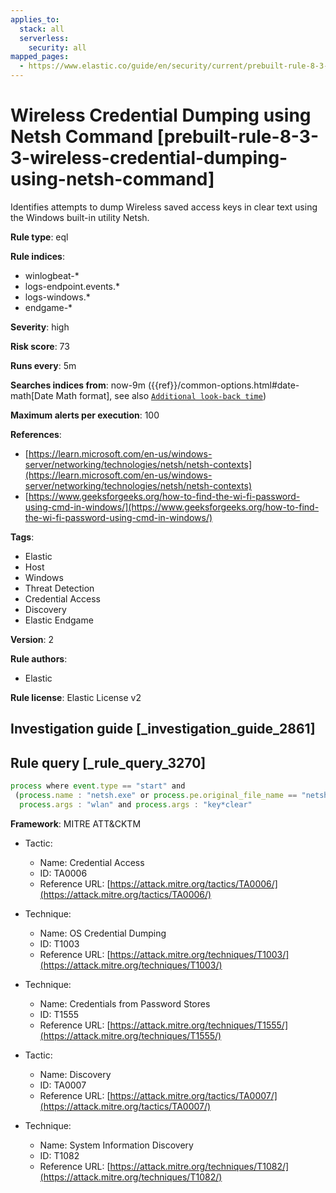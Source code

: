 ```yaml
---
applies_to:
  stack: all
  serverless:
    security: all
mapped_pages:
  - https://www.elastic.co/guide/en/security/current/prebuilt-rule-8-3-3-wireless-credential-dumping-using-netsh-command.html
---
```


# Wireless Credential Dumping using Netsh Command [prebuilt-rule-8-3-3-wireless-credential-dumping-using-netsh-command]

Identifies attempts to dump Wireless saved access keys in clear text using the Windows built-in utility Netsh.

**Rule type**: eql

**Rule indices**:

* winlogbeat-*
* logs-endpoint.events.*
* logs-windows.*
* endgame-*

**Severity**: high

**Risk score**: 73

**Runs every**: 5m

**Searches indices from**: now-9m ({{ref}}/common-options.html#date-math[Date Math format], see also [`Additional look-back time`](docs-content://solutions/security/detect-and-alert/create-detection-rule.md#rule-schedule))

**Maximum alerts per execution**: 100

**References**:

* [https://learn.microsoft.com/en-us/windows-server/networking/technologies/netsh/netsh-contexts](https://learn.microsoft.com/en-us/windows-server/networking/technologies/netsh/netsh-contexts)
* [https://www.geeksforgeeks.org/how-to-find-the-wi-fi-password-using-cmd-in-windows/](https://www.geeksforgeeks.org/how-to-find-the-wi-fi-password-using-cmd-in-windows/)

**Tags**:

* Elastic
* Host
* Windows
* Threat Detection
* Credential Access
* Discovery
* Elastic Endgame

**Version**: 2

**Rule authors**:

* Elastic

**Rule license**: Elastic License v2

## Investigation guide [_investigation_guide_2861]



## Rule query [_rule_query_3270]

```js
process where event.type == "start" and
 (process.name : "netsh.exe" or process.pe.original_file_name == "netsh.exe") and
  process.args : "wlan" and process.args : "key*clear"
```

**Framework**: MITRE ATT&CKTM

* Tactic:

    * Name: Credential Access
    * ID: TA0006
    * Reference URL: [https://attack.mitre.org/tactics/TA0006/](https://attack.mitre.org/tactics/TA0006/)

* Technique:

    * Name: OS Credential Dumping
    * ID: T1003
    * Reference URL: [https://attack.mitre.org/techniques/T1003/](https://attack.mitre.org/techniques/T1003/)

* Technique:

    * Name: Credentials from Password Stores
    * ID: T1555
    * Reference URL: [https://attack.mitre.org/techniques/T1555/](https://attack.mitre.org/techniques/T1555/)

* Tactic:

    * Name: Discovery
    * ID: TA0007
    * Reference URL: [https://attack.mitre.org/tactics/TA0007/](https://attack.mitre.org/tactics/TA0007/)

* Technique:

    * Name: System Information Discovery
    * ID: T1082
    * Reference URL: [https://attack.mitre.org/techniques/T1082/](https://attack.mitre.org/techniques/T1082/)



